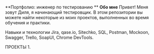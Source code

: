 **Портфолио: инженер по тестированию
**
**Обо мне**
Привет! Меня зовут Диля, я начинающий тестировщик.
В этом репозитории вы можете найти некоторые из моих проектов, выполненных во время обучения и практики.

Навыки и технологии
Jira, qase.io, Sitechko, SQL, Postman, Mockoon, Swagger, Trello,
SoapUI, Chrome DevTools.

ПРОЕКТЫ
1.

